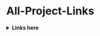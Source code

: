 # All-Project-Links

<details><summary><b>Links here</b></summary>

### 1. [Nagios-Monitoring-Tool](https://github.com/HackBugs/Nagios-Monitoring-Tool)
### 2. [SampleWebApp with Jenkins Apache Topmcate](https://github.com/HackBugs/SampleWebApp)
### 3. [Jenkins-CICD-django-notes-app](https://github.com/HackBugs/Jenkins-CICD-django-notes-app)
### 4. [New Method to install ansible from starting](https://github.com/HackBugs/Ansible-notes)
### 5. [Chef-Note How to install and configure](https://github.com/HackBugs/chef-notes)
### 6. [Docker-cmd Installation and how to use](https://github.com/HackBugs/docker-cmd)
### 7. [Kubernetes installation use HELM](https://github.com/HackBugs/Kubernetes/blob/main/My-sheet.md)
### 8. [DevOps-sheet](https://github.com/HackBugs/DevOps-sheet)
### 9. [Git-and-GitHub-Commands](https://github.com/HackBugs/Git-and-GitHub-Commands)
### 10. [YAML-USE-IN-DevOps-Tool](https://github.com/HackBugs/YAML-USE-IN-DevOps-Tool)
### 11. [commenting-styles-All-Frontend-Backend-languages](https://github.com/HackBugs/commenting-styles-All-Frontend-Backend-languages)
### 12. [DevOps-Virtual-Machine-Create](https://github.com/HackBugs/DevOps-machine-create)
### 13. [AWS-Cheatsheet](https://github.com/HackBugs/AWS-Cheatsheet)
### 14. [Oracle-SQL-Cheatsheet](https://github.com/HackBugs/Oracle-SQL-Cheatsheet)
